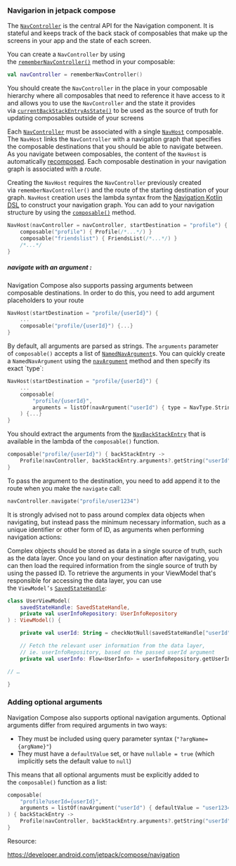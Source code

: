 ### Navigarion in jetpack compose

The [`NavController`](https://developer.android.com/reference/androidx/navigation/NavController) is the central API for the Navigation component. It is stateful and keeps track of the back stack of composables that make up the screens in your app and the state of each screen.

You can create a `NavController` by using the [`rememberNavController()`](https://developer.android.com/reference/kotlin/androidx/navigation/compose/package-summary#rememberNavController(kotlin.Array)) method in your composable:

```kt
val navController = rememberNavController()
```

You should create the `NavController` in the place in your composable hierarchy where all composables that need to reference it have access to it and allows you to use the `NavController` and the state it provides via [`currentBackStackEntryAsState()`](https://developer.android.com/reference/kotlin/androidx/navigation/compose/package-summary#(androidx.navigation.NavController).currentBackStackEntryAsState()) to be used as the source of truth for updating composables outside of your screens

Each [`NavController`](https://developer.android.com/reference/androidx/navigation/NavController) must be associated with a single [`NavHost`](https://developer.android.com/reference/kotlin/androidx/navigation/compose/package-summary#NavHost(androidx.navigation.NavHostController,kotlin.String,androidx.compose.ui.Modifier,kotlin.String,kotlin.Function1)) composable. The `NavHost` links the `NavController` with a navigation graph that specifies the composable destinations that you should be able to navigate between. As you navigate between composables, the content of the `NavHost` is automatically [recomposed](https://developer.android.com/jetpack/compose/mental-model#recomposition). Each composable destination in your navigation graph is associated with a *route*.



Creating the `NavHost` requires the `NavController` previously created via `rememberNavController()` and the route of the starting destination of your graph. `NavHost` creation uses the lambda syntax from the [Navigation Kotlin DSL](https://developer.android.com/guide/navigation/navigation-kotlin-dsl#navgraphbuilder) to construct your navigation graph. You can add to your navigation structure by using the [`composable()`](https://developer.android.com/reference/kotlin/androidx/navigation/compose/package-summary#(androidx.navigation.NavGraphBuilder).composable(kotlin.String,kotlin.collections.List,kotlin.collections.List,kotlin.Function1)) method.

```kt
NavHost(navController = navController, startDestination = "profile") {
    composable("profile") { Profile(/*...*/) }
    composable("friendslist") { FriendsList(/*...*/) }
    /*...*/
}
```



##### navigate with an argument :

Navigation Compose also supports passing arguments between composable destinations. In order to do this, you need to add argument placeholders to your route

```kt
NavHost(startDestination = "profile/{userId}") {
    ...
    composable("profile/{userId}") {...}
}

```

By default, all arguments are parsed as strings. The `arguments` parameter of `composable()` accepts a list of [`NamedNavArgument`](https://developer.android.com/reference/androidx/navigation/NamedNavArgument)s. You can quickly create a `NamedNavArgument` using the [`navArgument`](https://developer.android.com/reference/kotlin/androidx/navigation/package-summary#navArgument(kotlin.String,kotlin.Function1)) method and then specify its exact `type`:

```kt
NavHost(startDestination = "profile/{userId}") {
    ...
    composable(
        "profile/{userId}",
        arguments = listOf(navArgument("userId") { type = NavType.StringType })
    ) {...}
}
```

You should extract the arguments from the [`NavBackStackEntry`](https://developer.android.com/reference/kotlin/androidx/navigation/NavBackStackEntry) that is available in the lambda of the `composable()` function.

```kt
composable("profile/{userId}") { backStackEntry ->
    Profile(navController, backStackEntry.arguments?.getString("userId"))
}
```

To pass the argument to the destination, you need to add append it to the route when you make the `navigate` call:

```kt
navController.navigate("profile/user1234")
```

It is strongly advised not to pass around complex data objects when navigating, but instead pass the minimum necessary information, such as a unique identifier or other form of ID, as arguments when performing navigation actions:



Complex objects should be stored as data in a single source of truth, such as the data layer. Once you land on your destination after navigating, you can then load the required information from the single source of truth by using the passed ID. To retrieve the arguments in your ViewModel that's responsible for accessing the data layer, you can use the `ViewModel’s` [`SavedStateHandle`](https://developer.android.com/topic/libraries/architecture/viewmodel-savedstate#savedstatehandle):

```kt
class UserViewModel(
    savedStateHandle: SavedStateHandle,
    private val userInfoRepository: UserInfoRepository
) : ViewModel() {

    private val userId: String = checkNotNull(savedStateHandle["userId"])

    // Fetch the relevant user information from the data layer,
    // ie. userInfoRepository, based on the passed userId argument
    private val userInfo: Flow<UserInfo> = userInfoRepository.getUserInfo(userId)

// …

}
```



### Adding optional arguments

Navigation Compose also supports optional navigation arguments. Optional arguments differ from required arguments in two ways:

- They must be included using query parameter syntax (`"?argName={argName}"`)
- They must have a `defaultValue` set, or have `nullable = true` (which implicitly sets the default value to `null`)

This means that all optional arguments must be explicitly added to the `composable()` function as a list:

```kt
composable(
    "profile?userId={userId}",
    arguments = listOf(navArgument("userId") { defaultValue = "user1234" })
) { backStackEntry ->
    Profile(navController, backStackEntry.arguments?.getString("userId"))
}
```















Resource:

https://developer.android.com/jetpack/compose/navigation
